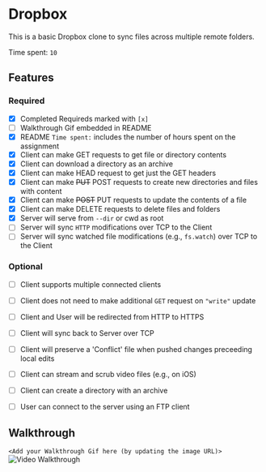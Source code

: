 # Dropbox

This is a basic Dropbox clone to sync files across multiple remote folders.

Time spent: `10`

## Features

### Required

- [x] Completed Requireds marked with `[x]`
- [ ] Walkthrough Gif embedded in README
- [x] README `Time spent:` includes the number of hours spent on the assignment
- [x] Client can make GET requests to get file or directory contents
- [x] Client can download a directory as an archive
- [x] Client can make HEAD request to get just the GET headers 
- [x] Client can make ~~PUT~~ POST requests to create new directories and files with content
- [x] Client can make ~~POST~~ PUT requests to update the contents of a file
- [x] Client can make DELETE requests to delete files and folders
- [x] Server will serve from `--dir` or cwd as root
- [ ] Server will sync `HTTP` modifications over TCP to the Client
- [ ] Server will sync watched file modifications (e.g., `fs.watch`) over TCP to the Client

### Optional

- [ ] Client supports multiple connected clients
- [ ] Client does not need to make additional `GET` request on `"write"` update
- [ ] Client and User will be redirected from HTTP to HTTPS
- [ ] Client will sync back to Server over TCP
- [ ] Client will preserve a 'Conflict' file when pushed changes preceeding local edits
- [ ] Client can stream and scrub video files (e.g., on iOS)
- [ ] Client can create a directory with an archive
- [ ] User can connect to the server using an FTP client


## Walkthrough

`<Add your Walkthrough Gif here (by updating the image URL)>`
![Video Walkthrough](...)



